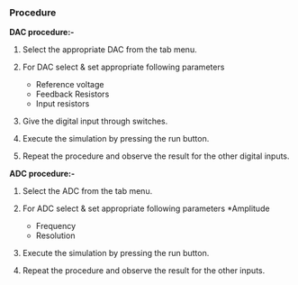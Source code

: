 ### Procedure

**DAC procedure:-**

1. Select the appropriate DAC from the tab menu.
2. For DAC select & set appropriate following parameters
     * Reference voltage
     * Feedback Resistors
     * Input resistors

3. Give the digital input through switches.
4. Execute the simulation by pressing the run button.
5. Repeat the procedure and observe the result for the other digital inputs.


**ADC procedure:-**

1. Select the ADC from the tab menu.
2. For ADC select & set appropriate following parameters
     *Amplitude
     * Frequency
     * Resolution

3. Execute the simulation by pressing the run button.
4. Repeat the procedure and observe the result for the other inputs.